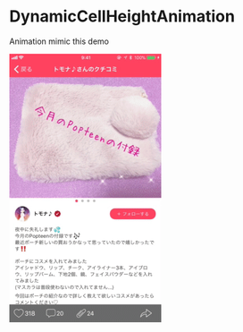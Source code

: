 # DynamicCellHeightAnimation
  Animation mimic this demo
  
  <img src="demo.gif" width="272" height="480" />

